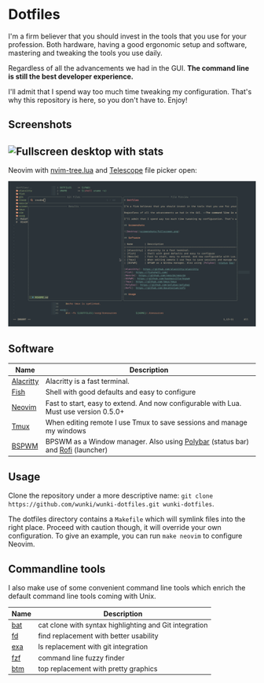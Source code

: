 # Dotfiles

I'm a firm believer that you should invest in the tools that you use for your profession. Both hardware, having a good ergonomic setup and software, mastering and tweaking the tools you use daily.

Regardless of all the advancements we had in the GUI. **The command line is still the best developer experience.**

I'll admit that I spend way too much time tweaking my configuration. That's why this repository is here, so you don't have to. Enjoy!

## Screenshots

![Fullscreen desktop with stats](screenshots/fullscreen.png)
---
Neovim with [nvim-tree.lua] and [Telescope] file picker open:

![Neovim with Neotree and Telescope](screenshots/neovim.png)

[nvim-tree.lua]: https://github.com/kyazdani42/nvim-tree.lua 
[Telescope]: https://github.com/nvim-telescope/telescope.nvim

## Software

| Name        | Description                                                                           |
|-------------|---------------------------------------------------------------------------------------|
| [Alacritty] | Alacritty is a fast terminal.                                                         |
| [Fish]      | Shell with good defaults and easy to configure                                        |
| [Neovim]    | Fast to start, easy to extend. And now configurable with Lua. Must use version 0.5.0+ |
| [Tmux]      | When editing remote I use Tmux to save sessions and manage my windows                 |
| [BSPWM]     | BPSWM as a Window manager. Also using [Polybar] (status bar) and [Rofi] (launcher)    |

[Alacritty]: https://github.com/alacritty/alacritty
[Fish]: https://fishshell.com/
[Neovim]: https://github.com/neovim/neovim
[BSPWM]: https://github.com/baskerville/bspwm
[Tmux]: https://github.com/tmux/tmux
[Polybar]: https://github.com/polybar/polybar
[Rofi]: https://github.com/davatorium/rofi

## Usage

Clone the repository under a more descriptive name: `git clone https://github.com/wunki/wunki-dotfiles.git wunki-dotfiles`.

The dotfiles directory contains a `Makefile` which will symlink files into the right place. Proceed with caution though, it will override your own configuration. To give an example, you can run `make neovim` to configure Neovim.


## Commandline tools

I also make use of some convenient command line tools which enrich the default command line tools coming with Unix.

| Name  | Description                                            |
|-------|--------------------------------------------------------|
| [bat] | cat clone with syntax highlighting and Git integration |
| [fd]  | find replacement with better usability                 |
| [exa] | ls replacement with git integration                    |
| [fzf] | command line fuzzy finder                              |
| [btm] | top replacement with pretty graphics                   |

[bat]: https://github.com/sharkdp/bat
[fd]: https://github.com/sharkdp/fd
[exa]: https://github.com/ogham/exa
[fzf]: https://github.com/junegunn/fzf
[btm]: https://github.com/ClementTsang/bottom

